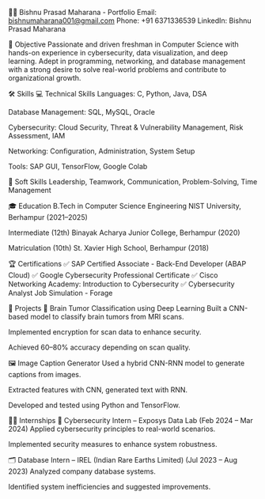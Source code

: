 👨‍💻 Bishnu Prasad Maharana - Portfolio
Email: bishnumaharana001@gmail.com
Phone: +91 6371336539
LinkedIn: Bishnu Prasad Maharana

🎯 Objective
Passionate and driven freshman in Computer Science with hands-on experience in cybersecurity, data visualization, and deep learning. Adept in programming, networking, and database management with a strong desire to solve real-world problems and contribute to organizational growth.

🛠 Skills
💻 Technical Skills
Languages: C, Python, Java, DSA

Database Management: SQL, MySQL, Oracle

Cybersecurity: Cloud Security, Threat & Vulnerability Management, Risk Assessment, IAM

Networking: Configuration, Administration, System Setup

Tools: SAP GUI, TensorFlow, Google Colab

🧠 Soft Skills
Leadership, Teamwork, Communication, Problem-Solving, Time Management

🎓 Education
B.Tech in Computer Science Engineering
NIST University, Berhampur (2021–2025)

Intermediate (12th)
Binayak Acharya Junior College, Berhampur (2020)

Matriculation (10th)
St. Xavier High School, Berhampur (2018)

🏆 Certifications
✅ SAP Certified Associate - Back-End Developer (ABAP Cloud)
✅ Google Cybersecurity Professional Certificate
✅ Cisco Networking Academy: Introduction to Cybersecurity
✅ Cybersecurity Analyst Job Simulation - Forage

🚀 Projects
🧠 Brain Tumor Classification using Deep Learning
Built a CNN-based model to classify brain tumors from MRI scans.

Implemented encryption for scan data to enhance security.

Achieved 60–80% accuracy depending on scan quality.

🖼 Image Caption Generator
Used a hybrid CNN-RNN model to generate captions from images.

Extracted features with CNN, generated text with RNN.

Developed and tested using Python and TensorFlow.

👨‍💼 Internships
🔐 Cybersecurity Intern – Exposys Data Lab (Feb 2024 – Mar 2024)
Applied cybersecurity principles to real-world scenarios.

Implemented security measures to enhance system robustness.

🗂 Database Intern – IREL (Indian Rare Earths Limited) (Jul 2023 – Aug 2023)
Analyzed company database systems.

Identified system inefficiencies and suggested improvements.
